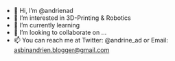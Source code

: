 - 👋 Hi, I’m @andrienad
- 👀 I’m interested in 3D-Printing & Robotics
- 🌱 I’m currently learning 
- 💞️ I’m looking to collaborate on ...
- 📫 You can reach me at Twitter: @andrine_ad or Email: asbinandrien.blogger@gmail.com

<!---
andrienad/andrienad is a ✨ special ✨ repository because its `README.md` (this file) appears on your GitHub profile.
You can click the Preview link to take a look at your changes.
--->
